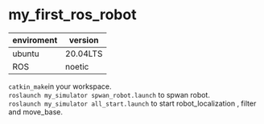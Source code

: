 # my_first_ros_robot  
|  enviroment   | version  |
|  ----  | ----  |
| ubuntu  | 20.04LTS |
| ROS  | noetic |

```catkin_make```in your workspace.  
 ```roslaunch my_simulator spwan_robot.launch``` to spwan robot.  
 ```roslaunch my_simulator all_start.launch``` to start robot_localization , filter and move_base.
